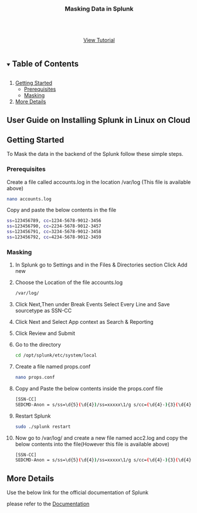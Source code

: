 


<p align="center">
  <h3 align="center">Masking Data in Splunk</h3>

  <p align="center">
    <br />
    <br />
    <br />
    <a href="">View Tutorial</a>
  </p>
</p>



<!-- TABLE OF CONTENTS -->
<details open="open">
  <summary><h2 style="display: inline-block">Table of Contents</h2></summary>
  <ol>
    <li>
      <a href="#getting-started">Getting Started</a>
      <ul>
        <li><a href="#prerequisites">Prerequisites</a></li>
        <li><a href="#Masking">Masking</a></li>
      </ul>
    </li>
    <li><a href="#More Details">More Details</a></li>
  </ol>
</details>



<!-- ABOUT THE PROJECT -->
## User Guide on Installing Splunk in Linux on Cloud





<!-- GETTING STARTED -->
## Getting Started

To Mask the data in the backend of the Splunk follow these simple steps.

### Prerequisites

 Create a file called accounts.log in the location /var/log (This file is available above)
  ```sh
  nano accounts.log
  ```
  
  Copy and paste the below contents in the file
   ```sh
  ss=123456789, cc=1234-5678-9012-3456
  ss=123456790, cc=2234-5678-9012-3457
  ss=123456791, cc=3234-5678-9012-3458
  ss=123456792, cc=4234-5678-9012-3459
  ```

### Masking

1. In Splunk go to Settings and in the Files & Directories section Click Add new 
 
2. Choose the Location of the file accounts.log
   ```sh
   /var/log/
   ```
3. Click Next,Then under Break Events Select Every Line and Save sourcetype as SSN-CC 
 
4. Click Next and Select App context as Search & Reporting
   
5. Click Review and Submit

6. Go to the directory
   ```sh
   cd /opt/splunk/etc/system/local
   ```
   
7. Create a file named props.conf
   ```sh
   nano props.conf
   ```

8. Copy and Paste the below contents inside the props.conf file
   ```sh
   [SSN-CC]
   SEDCMD-Anon = s/ss=\d{5}(\d{4})/ss=xxxxx\1/g s/cc=(\d{4}-){3}(\d{4})/cc=xxxx-xxxx-xxxx-\2/g
   ```
   
9. Restart Splunk
   ```sh
   sudo ./splunk restart
   ```
8. Now go to /var/log/ and create a new file named acc2.log and copy the below contents into the file(However this file is available above) 
   ```sh
   [SSN-CC]
   SEDCMD-Anon = s/ss=\d{5}(\d{4})/ss=xxxxx\1/g s/cc=(\d{4}-){3}(\d{4})/cc=xxxx-xxxx-xxxx-\2/g
   ```

<!-- USAGE EXAMPLES -->
## More Details

Use the below link for the official documentation of Splunk

 please refer to the [Documentation](https://docs.splunk.com/Documentation/Splunk/8.2.2/Data/Anonymizedata)





